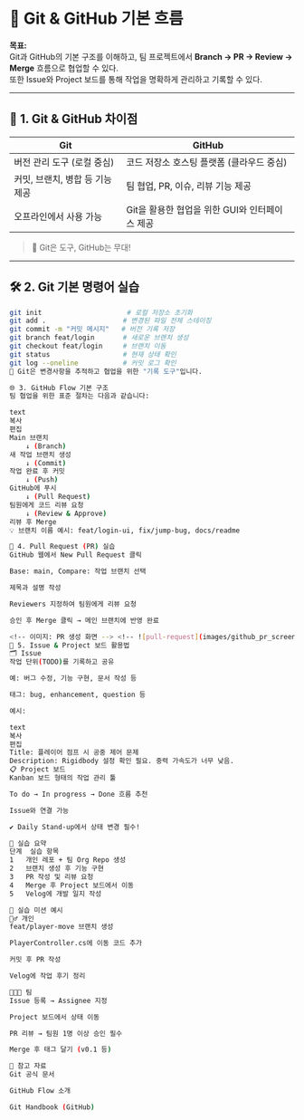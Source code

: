 # 🌱 Git & GitHub 기본 흐름

**목표:**  
Git과 GitHub의 기본 구조를 이해하고, 팀 프로젝트에서 **Branch → PR → Review → Merge** 흐름으로 협업할 수 있다.  
또한 Issue와 Project 보드를 통해 작업을 명확하게 관리하고 기록할 수 있다.

---

## 📌 1. Git & GitHub 차이점

| Git | GitHub |
|-----|--------|
| 버전 관리 도구 (로컬 중심) | 코드 저장소 호스팅 플랫폼 (클라우드 중심) |
| 커밋, 브랜치, 병합 등 기능 제공 | 팀 협업, PR, 이슈, 리뷰 기능 제공 |
| 오프라인에서 사용 가능 | Git을 활용한 협업을 위한 GUI와 인터페이스 제공 |

> 🎯 Git은 도구, GitHub는 무대!

---

## 🛠️ 2. Git 기본 명령어 실습

```bash
git init                     # 로컬 저장소 초기화
git add .                   # 변경된 파일 전체 스테이징
git commit -m "커밋 메시지"   # 버전 기록 저장
git branch feat/login       # 새로운 브랜치 생성
git checkout feat/login     # 브랜치 이동
git status                  # 현재 상태 확인
git log --oneline           # 커밋 로그 확인
📌 Git은 변경사항을 추적하고 협업을 위한 "기록 도구"입니다.

🌐 3. GitHub Flow 기본 구조
팀 협업을 위한 표준 절차는 다음과 같습니다:

text
복사
편집
Main 브랜치
    ↓ (Branch)
새 작업 브랜치 생성
    ↓ (Commit)
작업 완료 후 커밋
    ↓ (Push)
GitHub에 푸시
    ↓ (Pull Request)
팀원에게 코드 리뷰 요청
    ↓ (Review & Approve)
리뷰 후 Merge
💡 브랜치 이름 예시: feat/login-ui, fix/jump-bug, docs/readme

🔁 4. Pull Request (PR) 실습
GitHub 웹에서 New Pull Request 클릭

Base: main, Compare: 작업 브랜치 선택

제목과 설명 작성

Reviewers 지정하여 팀원에게 리뷰 요청

승인 후 Merge 클릭 → 메인 브랜치에 반영 완료

<!-- 이미지: PR 생성 화면 --> <!-- ![pull-request](images/github_pr_screen.png) -->
🧠 5. Issue & Project 보드 활용법
🗂️ Issue
작업 단위(TODO)를 기록하고 공유

예: 버그 수정, 기능 구현, 문서 작성 등

태그: bug, enhancement, question 등

예시:

text
복사
편집
Title: 플레이어 점프 시 공중 제어 문제
Description: Rigidbody 설정 확인 필요. 중력 가속도가 너무 낮음.
📋 Project 보드
Kanban 보드 형태의 작업 관리 툴

To do → In progress → Done 흐름 추천

Issue와 연결 가능

✔ Daily Stand-up에서 상태 변경 필수!

🔧 실습 요약
단계	실습 항목
1	개인 레포 + 팀 Org Repo 생성
2	브랜치 생성 후 기능 구현
3	PR 작성 및 리뷰 요청
4	Merge 후 Project 보드에서 이동
5	Velog에 개발 일지 작성

🧪 실습 미션 예시
🙋‍♂️ 개인
feat/player-move 브랜치 생성

PlayerController.cs에 이동 코드 추가

커밋 후 PR 작성

Velog에 작업 후기 정리

👨‍👧‍👦 팀
Issue 등록 → Assignee 지정

Project 보드에서 상태 이동

PR 리뷰 → 팀원 1명 이상 승인 필수

Merge 후 태그 달기 (v0.1 등)

📎 참고 자료
Git 공식 문서

GitHub Flow 소개

Git Handbook (GitHub)
